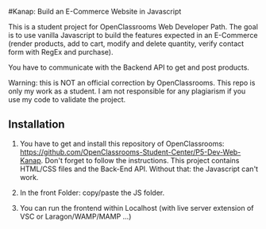 #Kanap: Build an E-Commerce Website in Javascript

This is a student project for OpenClassrooms Web Developer Path. The goal is to use vanilla Javascript to build the features expected in an E-Commerce (render products, add to cart, modify and delete quantity, verify contact form with RegEx and purchase).

You have to communicate with the Backend API to get and post products.

Warning: this is NOT an official correction by OpenClassrooms. This repo is only my work as a student. I am not responsible for any plagiarism if you use my code to validate the project.


## Installation

1. You have to get and install this repository of OpenClassrooms: https://github.com/OpenClassrooms-Student-Center/P5-Dev-Web-Kanap. Don't forget to follow the instructions. This project contains HTML/CSS files and the Back-End API. Without that: the Javascript can't work.

2. In the front Folder: copy/paste the JS folder.

3. You can run the frontend within Localhost (with live server extension of VSC or Laragon/WAMP/MAMP ...)